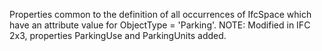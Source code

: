 ﻿Properties common to the definition of all occurrences of IfcSpace which have an attribute value for ObjectType = 'Parking'. NOTE: Modified in IFC 2x3, properties ParkingUse and ParkingUnits added.
